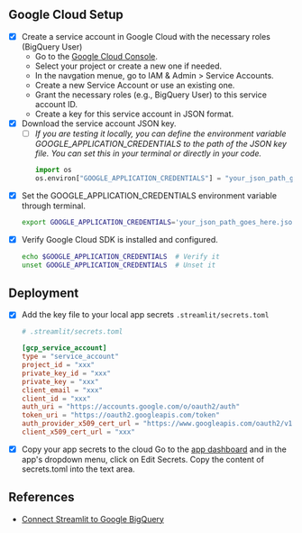 ## Google Cloud Setup
- [x] Create a service account in Google Cloud with the necessary roles (BigQuery User)
    - Go to the [Google Cloud Console](https://console.cloud.google.com/welcome?project=stemaway).
    - Select your project or create a new one if needed.
    - In the navgation menue, go to IAM & Admin > Service Accounts.
    - Create a new Service Account or use an existing one.
    - Grant the necessary roles (e.g., BigQuery User) to this service account ID.
    - Create a key for this service account in JSON format.
- [x] Download the service account JSON key.
    - [ ] _If you are testing it locally, you can define the environment variable GOOGLE_APPLICATION_CREDENTIALS to the path of the JSON key file. You can set this in your terminal or directly in your code._
        ```python
        import os
        os.environ["GOOGLE_APPLICATION_CREDENTIALS"] = "your_json_path_goes_here.json"
        ```

- [x] Set the GOOGLE_APPLICATION_CREDENTIALS environment variable through terminal.
    ```bash
    export GOOGLE_APPLICATION_CREDENTIALS='your_json_path_goes_here.json'
    ```
- [x] Verify Google Cloud SDK is installed and configured.
    ```bash
    echo $GOOGLE_APPLICATION_CREDENTIALS  # Verify it
    unset GOOGLE_APPLICATION_CREDENTIALS  # Unset it
    ```

## Deployment

- [x] Add the key file to your local app secrets `.streamlit/secrets.toml`

    ```toml
    # .streamlit/secrets.toml

    [gcp_service_account]
    type = "service_account"
    project_id = "xxx"
    private_key_id = "xxx"
    private_key = "xxx"
    client_email = "xxx"
    client_id = "xxx"
    auth_uri = "https://accounts.google.com/o/oauth2/auth"
    token_uri = "https://oauth2.googleapis.com/token"
    auth_provider_x509_cert_url = "https://www.googleapis.com/oauth2/v1/certs"
    client_x509_cert_url = "xxx"
    ```
- [x] Copy your app secrets to the cloud
    Go to the [app dashboard](https://share.streamlit.io/) and in the app's dropdown menu, click on Edit Secrets. Copy the content of secrets.toml into the text area.

## References
- [Connect Streamlit to Google BigQuery](https://docs.streamlit.io/knowledge-base/tutorials/databases/bigquery)